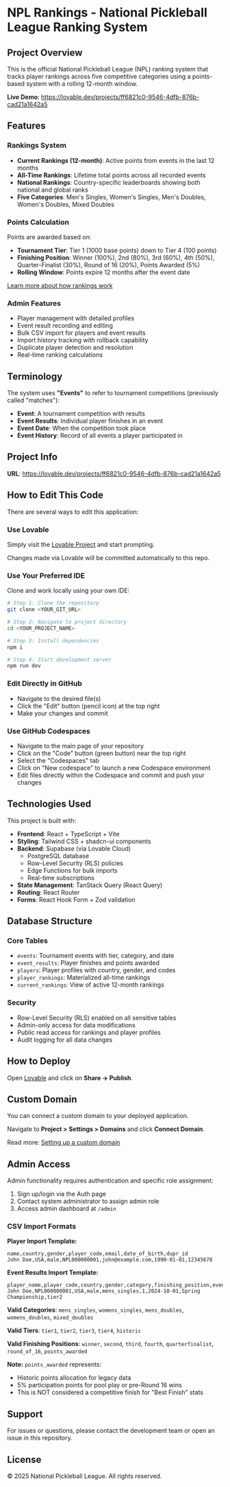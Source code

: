 # NPL Rankings - National Pickleball League Ranking System

## Project Overview

This is the official National Pickleball League (NPL) ranking system that tracks player rankings across five competitive categories using a points-based system with a rolling 12-month window.

**Live Demo**: https://lovable.dev/projects/ff6821c0-9546-4dfb-876b-cad21a1642a5

## Features

### Rankings System
- **Current Rankings (12-month)**: Active points from events in the last 12 months
- **All-Time Rankings**: Lifetime total points across all recorded events
- **National Rankings**: Country-specific leaderboards showing both national and global ranks
- **Five Categories**: Men's Singles, Women's Singles, Men's Doubles, Women's Doubles, Mixed Doubles

### Points Calculation
Points are awarded based on:
- **Tournament Tier**: Tier 1 (1000 base points) down to Tier 4 (100 points)
- **Finishing Position**: Winner (100%), 2nd (80%), 3rd (60%), 4th (50%), Quarter-Finalist (30%), Round of 16 (20%), Points Awarded (5%)
- **Rolling Window**: Points expire 12 months after the event date

[Learn more about how rankings work](https://your-domain.com/how-it-works)

### Admin Features
- Player management with detailed profiles
- Event result recording and editing
- Bulk CSV import for players and event results
- Import history tracking with rollback capability
- Duplicate player detection and resolution
- Real-time ranking calculations

## Terminology

The system uses **"Events"** to refer to tournament competitions (previously called "matches"):
- **Event**: A tournament competition with results
- **Event Results**: Individual player finishes in an event
- **Event Date**: When the competition took place
- **Event History**: Record of all events a player participated in

## Project Info

**URL**: https://lovable.dev/projects/ff6821c0-9546-4dfb-876b-cad21a1642a5

## How to Edit This Code

There are several ways to edit this application:

### Use Lovable

Simply visit the [Lovable Project](https://lovable.dev/projects/ff6821c0-9546-4dfb-876b-cad21a1642a5) and start prompting.

Changes made via Lovable will be committed automatically to this repo.

### Use Your Preferred IDE

Clone and work locally using your own IDE:

```sh
# Step 1: Clone the repository
git clone <YOUR_GIT_URL>

# Step 2: Navigate to project directory
cd <YOUR_PROJECT_NAME>

# Step 3: Install dependencies
npm i

# Step 4: Start development server
npm run dev
```

### Edit Directly in GitHub

- Navigate to the desired file(s)
- Click the "Edit" button (pencil icon) at the top right
- Make your changes and commit

### Use GitHub Codespaces

- Navigate to the main page of your repository
- Click on the "Code" button (green button) near the top right
- Select the "Codespaces" tab
- Click on "New codespace" to launch a new Codespace environment
- Edit files directly within the Codespace and commit and push your changes

## Technologies Used

This project is built with:

- **Frontend**: React + TypeScript + Vite
- **Styling**: Tailwind CSS + shadcn-ui components
- **Backend**: Supabase (via Lovable Cloud)
  - PostgreSQL database
  - Row-Level Security (RLS) policies
  - Edge Functions for bulk imports
  - Real-time subscriptions
- **State Management**: TanStack Query (React Query)
- **Routing**: React Router
- **Forms**: React Hook Form + Zod validation

## Database Structure

### Core Tables
- `events`: Tournament events with tier, category, and date
- `event_results`: Player finishes and points awarded
- `players`: Player profiles with country, gender, and codes
- `player_rankings`: Materialized all-time rankings
- `current_rankings`: View of active 12-month rankings

### Security
- Row-Level Security (RLS) enabled on all sensitive tables
- Admin-only access for data modifications
- Public read access for rankings and player profiles
- Audit logging for all data changes

## How to Deploy

Open [Lovable](https://lovable.dev/projects/ff6821c0-9546-4dfb-876b-cad21a1642a5) and click on **Share → Publish**.

## Custom Domain

You can connect a custom domain to your deployed application.

Navigate to **Project > Settings > Domains** and click **Connect Domain**.

Read more: [Setting up a custom domain](https://docs.lovable.dev/features/custom-domain#custom-domain)

## Admin Access

Admin functionality requires authentication and specific role assignment:

1. Sign up/login via the Auth page
2. Contact system administrator to assign admin role
3. Access admin dashboard at `/admin`

### CSV Import Formats

**Player Import Template:**
```csv
name,country,gender,player_code,email,date_of_birth,dupr_id
John Doe,USA,male,NPL000000001,john@example.com,1990-01-01,12345678
```

**Event Results Import Template:**
```csv
player_name,player_code,country,gender,category,finishing_position,event_date,tournament_name,tier
John Doe,NPL000000001,USA,male,mens_singles,1,2024-10-01,Spring Championship,tier2
```

**Valid Categories**: `mens_singles`, `womens_singles`, `mens_doubles`, `womens_doubles`, `mixed_doubles`

**Valid Tiers**: `tier1`, `tier2`, `tier3`, `tier4`, `historic`

**Valid Finishing Positions**: `winner`, `second`, `third`, `fourth`, `quarterfinalist`, `round_of_16`, `points_awarded`

**Note:** `points_awarded` represents:
- Historic points allocation for legacy data
- 5% participation points for pool play or pre-Round 16 wins
- This is NOT considered a competitive finish for "Best Finish" stats

## Support

For issues or questions, please contact the development team or open an issue in this repository.

## License

© 2025 National Pickleball League. All rights reserved.
